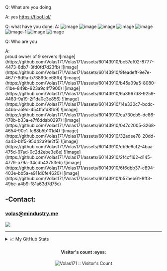 Q: What are you doing

A: yes
https://floof.lol/

Q: what have you done:
A:
![image](https://github.com/Volas171/Volas171/assets/60143910/816fe633-6031-4002-bfc6-3da41c5dd012)
![image](https://github.com/Volas171/Volas171/assets/60143910/8c73297f-46de-4a4a-9ec2-0f2153b10743)
![image](https://github.com/Volas171/Volas171/assets/60143910/6905dd0c-87a6-4c4d-a850-03c7026f7db7)
![image](https://github.com/Volas171/Volas171/assets/60143910/5c0ed26b-68a0-4035-bc8f-f2b2369b14f1)
![image](https://github.com/Volas171/Volas171/assets/60143910/c6fdd3a0-c541-4a15-9ff9-276b98354384)
![image-1](https://github.com/Volas171/Volas171/assets/60143910/d88ff7e3-79c0-4f89-9283-51463568d7ed)
![image](https://github.com/Volas171/Volas171/assets/60143910/c1f10700-b4d9-4bf7-afb6-63a43b8e1d01)
![image](https://github.com/Volas171/Volas171/assets/60143910/f673620e-24f7-4f40-a72b-91fdb1093a33)

Q: Who are you
<summary>A:</summary>
proud owner of 9 servers
![image](https://github.com/Volas171/Volas171/assets/60143910/bc57ef02-8777-4473-8db7-3fd0fd7d23fb)
![image](https://github.com/Volas171/Volas171/assets/60143910/9feadeff-9e7e-4677-9d9a-b73890ce68fb)
![image](https://github.com/Volas171/Volas171/assets/60143910/b45a09a5-8080-41be-849b-923a9c4f7900)
![image](https://github.com/Volas171/Volas171/assets/60143910/6a3967d8-9259-4483-9a19-2f1da0e3e856)
![image](https://github.com/Volas171/Volas171/assets/60143910/14e330c7-bcdc-44bb-a59d-454ffafd8fb9)
![image](https://github.com/Volas171/Volas171/assets/60143910/ca730cb5-de86-478b-b33a-e7f6ddab0297)
![image](https://github.com/Volas171/Volas171/assets/60143910/047c2005-3268-4654-90c1-fc88b5b101d4)
![image](https://github.com/Volas171/Volas171/assets/60143910/32adee78-20dd-4a43-b1f5-95d42a91e2f5)
![image](https://github.com/Volas171/Volas171/assets/60143910/db9e6cf2-4baa-475d-97ad-0c2d2ebe3e8e)
![image](https://github.com/Volas171/Volas171/assets/60143910/2f4cf162-d145-4779-a79a-34cdb43753eb)
![image](https://github.com/Volas171/Volas171/assets/60143910/6f6dbb37-c894-403e-bb5a-e911d0fe4620)
![image](https://github.com/Volas171/Volas171/assets/60143910/b57aeb61-8ff3-49bc-a4b9-f81a63d7d75c)




## -Contact: 
### volas@mindustry.me

  <a href="https://github.com/Volas171">
    <img src="https://img.shields.io/badge/Github-%230A0A0A.svg?&style=flat-square&logo=Github&logoColor=white">  
  </a>
</p>
</h1>

<div align = "center">


<hr>

</div>

<details>
<summary>📈 My GitHub Stats</summary>
  
![Volas171](https://github-readme-stats.vercel.app/api?username=Volas171&theme=vue-dark&show_icons=true&count_private=true&include_all_commits=true)

![Top Langs](https://github-readme-stats.vercel.app/api/top-langs/?username=Volas171&langs_count=10&theme=tokyonight&layout=compac)

![oh no GitHub metrics](https://metrics.lecoq.io/Volas171)

[![trophy](https://github-profile-trophy.vercel.app/?username=Volas171&theme=onedark)](https://github.com/ryo-ma/github-profile-trophy)
</details>


<h4 align="center">Visitor's count :eyes:</h4>
<p align="center"><img src="https://profile-counter.glitch.me/%7BVolas171%7D/count.svg" alt="Volas171 :: Visitor's Count" /></p>


